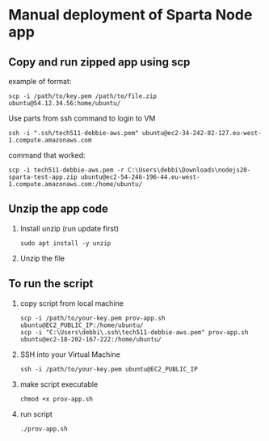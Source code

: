 # Manual deployment of Sparta Node app

## Copy and run zipped app using scp
example of format:
```
scp -i /path/to/key.pem /path/to/file.zip ubuntu@54.12.34.56:home/ubuntu/
```

Use parts from ssh command to login to VM
```
ssh -i ".ssh/tech511-debbie-aws.pem" ubuntu@ec2-34-242-82-127.eu-west-1.compute.amazonaws.com
```

command that worked:
```
scp -i tech511-debbie-aws.pem -r C:\Users\debbi\Downloads\nodejs20-sparta-test-app.zip ubuntu@ec2-54-246-196-44.eu-west-1.compute.amazonaws.com:/home/ubuntu/
```

## Unzip the app code
1. Install unzip (run update first)
   ```
   sudo apt install -y unzip
   ```
2. Unzip the file


## To run the script
1. copy script from local machine
   ```
   scp -i /path/to/your-key.pem prov-app.sh ubuntu@EC2_PUBLIC_IP:/home/ubuntu/
   scp -i "C:\Users\debbi\.ssh\tech511-debbie-aws.pem" prov-app.sh ubuntu@ec2-18-202-167-222:/home/ubuntu/
   ```
2. SSH into your Virtual Machine
   ```
   ssh -i /path/to/your-key.pem ubuntu@EC2_PUBLIC_IP
   ```
3. make script executable
   ```
   chmod +x prov-app.sh
   ```
4. run script
   ```
   ./prov-app.sh
   ```
